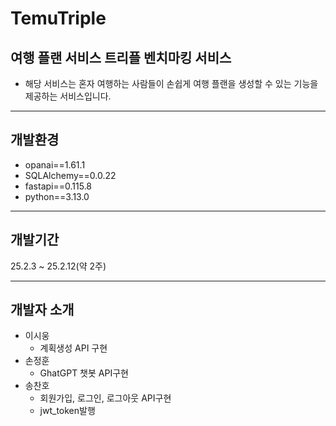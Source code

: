 # TemuTriple 
## 여행 플랜 서비스 트리플 벤치마킹 서비스
- 해당 서비스는 혼자 여행하는 사람들이 손쉽게 여행 플랜을 생성할 수 있는 기능을 제공하는 서비스입니다.



-----
## 개발환경
- opanai==1.61.1
- SQLAlchemy==0.0.22
- fastapi==0.115.8
- python==3.13.0

-------
## 개발기간
25.2.3 ~ 25.2.12(약 2주)

----
## 개발자 소개 
- 이시웅
  - 계획생성 API 구현
- 손정훈
  - GhatGPT 챗봇 API구현   
- 송찬호
   - 회원가입, 로그인, 로그아웃 API구현
   - jwt_token발행
 

 
 
